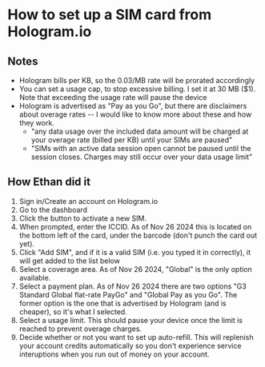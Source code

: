# How to set up a SIM card from Hologram.io

## Notes
- Hologram bills per KB, so the 0.03/MB rate will be prorated accordingly
- You can set a usage cap, to stop excessive billing. I set it at 30 MB ($1). Note that exceeding the usage rate will pause the device
- Hologram is advertised as "Pay as you Go", but there are disclaimers about overage rates -- I would like to know more about these and how they work.
    - "any data usage over the included data amount will be charged at your overage rate (billed per KB) until your SIMs are paused"
    - "SIMs with an active data session open cannot be paused until the session closes. Charges may still occur over your data usage limit"

## How Ethan did it
1. Sign in/Create an account on Hologram.io
2. Go to the dashboard
3. Click the button to activate a new SIM.
4. When prompted, enter the ICCID. As of Nov 26 2024 this is located on the bottom left of the card, under the barcode (don't punch the card out yet). 
5. Click "Add SIM", and if it is a valid SIM (i.e. you typed it in correctly), it will get added to the list below
6. Select a coverage area. As of Nov 26 2024, "Global" is the only option available.
7. Select a payment plan. As of Nov 26 2024 there are two options "G3 Standard Global flat-rate PayGo" and "Global Pay as you Go". The former option is the one that is advertised by Hologram (and is cheaper), so it's what I selected.
8. Select a usage limit. This should pause your device once the limit is reached to prevent overage charges. 
9. Decide whether or not you want to set up auto-refill. This will replenish your account credits automatically so you don't experience service interuptions when you run out of money on your account. 
